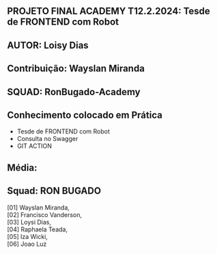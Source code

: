 ## PROJETO FINAL ACADEMY T12.2.2024: Tesde de FRONTEND com Robot

## AUTOR: Loisy Dias
## Contribuição: Wayslan Miranda

## SQUAD: RonBugado-Academy

## Conhecimento colocado em Prática
- Tesde de FRONTEND com Robot
- Consulta no Swagger
- GIT ACTION

## Média: 

## Squad: RON BUGADO
[01] Wayslan Miranda, <br>
[02] Francisco Vanderson, <br>
[03] Loysi Dias, <br>
[04] Raphaela Teada, <br>
[05] Iza Wicki, <br>
[06] Joao Luz <br>

